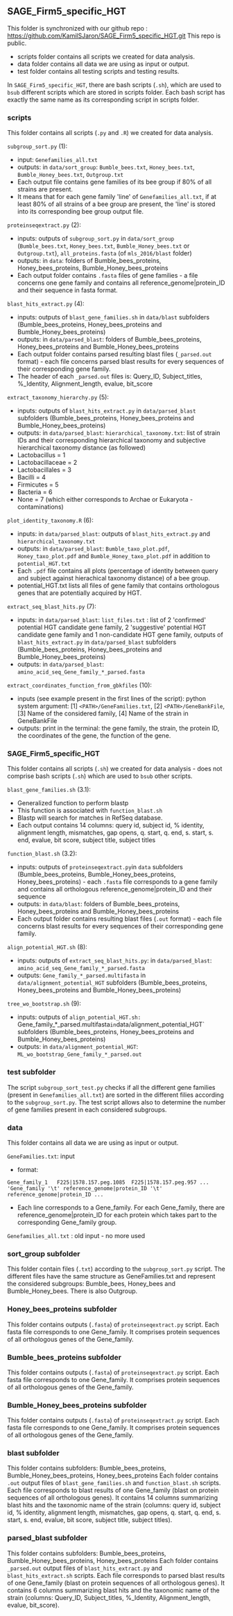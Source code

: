 ## SAGE_Firm5_specific_HGT

This folder is synchronized with our github repo : https://github.com/KamilSJaron/SAGE_Firm5_specific_HGT.git
This repo is public.

- scripts folder contains all scripts we created for data analysis.
- data folder contains all data we are using as input or output.
- test folder contains all testing scripts and testing results.


In `SAGE_Firm5_specific_HGT`, there are bash scripts (`.sh`), which are used to `bsub` different scripts which are stored in scripts folder.
Each bash script has exactly the same name as its corresponding script in scripts folder.


### scripts

This folder contains all scripts (`.py` and `.R`) we created for data analysis.

`subgroup_sort.py` (1):
- input: `Genefamilies_all.txt`
- outputs: in `data/sort_group`:  `Bumble_bees.txt`, `Honey_bees.txt`, `Bumble_Honey_bees.txt`, `Outgroup.txt`
- Each output file contains gene families of its bee group if 80% of all strains are present.
- It means that for each gene family 'line' of `Genefamilies_all.txt`, if at least 80% of all strains of a bee group are present, the 'line' is stored into its corresponding bee group output file.


`proteinseqextract.py` (2):
- inputs: outputs of `subgroup_sort.py` in `data/sort_group` (`Bumble_bees.txt`, `Honey_bees.txt`, `Bumble_Honey_bees.txt` or `Outgroup.txt`), `all_proteins.fasta` (of `mls_2016/blast` folder)
- outputs: in `data`: folders of Bumble_bees_proteins, Honey_bees_proteins, Bumble_Honey_bees_proteins
- Each output folder contains `.fasta` files of gene families - a file concerns one gene family and contains all reference_genome|protein_ID and their sequence in fasta format.


`blast_hits_extract.py` (4):
- inputs: outputs of `blast_gene_families.sh` in `data/blast` subfolders (Bumble_bees_proteins, Honey_bees_proteins and Bumble_Honey_bees_proteins)
- outputs: in  `data/parsed_blast`: folders of Bumble_bees_proteins, Honey_bees_proteins and Bumble_Honey_bees_proteins
- Each output folder contains parsed resulting blast files (`_parsed.out` format) - each file concerns parsed blast results for every sequences of their corresponding gene family.
- The header of each `_parsed.out` files is: Query_ID, Subject_titles, %_Identity, Alignment_length, evalue, bit_score


`extract_taxonomy_hierarchy.py` (5):
- inputs: outputs of `blast_hits_extract.py` in `data/parsed_blast` subfolders (Bumble_bees_proteins, Honey_bees_proteins and Bumble_Honey_bees_proteins)
- outputs: in  `data/parsed_blast`: `hierarchical_taxonomy.txt`: list of strain IDs and their corresponding hierarchical taxonomy and subjective hierarchical taxonomy distance (as followed)
- Lactobacillus = 1
- Lactobacillaceae = 2
- Lactobacillales = 3
- Bacilli = 4
- Firmicutes = 5
- Bacteria = 6
- None = 7 (which either corresponds to Archae or Eukaryota - contaminations)


`plot_identity_taxonomy.R` (6):
- inputs: in  `data/parsed_blast`: outputs of `blast_hits_extract.py` and `hierarchical_taxonomy.txt`
- outputs: in `data/parsed_blast`: `Bumble_taxo_plot.pdf`, `Honey_taxo_plot.pdf` and `Bumble_Honey_taxo_plot.pdf` in addition to `potential_HGT.txt`
- Each `.pdf` file contains all plots (percentage of identity between query and subject against hierachical taxonomy distance) of a bee group. 
- potential_HGT.txt lists all files of gene family that contains orthologous genes that are potentially acquired by HGT. 


`extract_seq_blast_hits.py` (7):
- inputs: in `data/parsed_blast`: `list_files.txt` : list of 2 'confirmed' potential HGT candidate gene family, 2 'suggestive' potential HGT candidate gene family and 1 non-candidate HGT gene family, outputs of `blast_hits_extract.py` in `data/parsed_blast` subfolders (Bumble_bees_proteins, Honey_bees_proteins and Bumble_Honey_bees_proteins)
- outputs: in `data/parsed_blast`: `amino_acid_seq_Gene_family_*_parsed.fasta`


`extract_coordinates_function_from_gbkfiles` (10):
- inputs (see example present in the first lines of the script): python system argument: [1] `<PATH>/GeneFamilies.txt`, [2] `<PATH>/GeneBankFile`, [3] Name of the considered family, [4] Name of the strain in GeneBankFile
- outputs: print in the terminal: the gene family, the strain, the protein ID, the coordinates of the gene, the function of the gene.


### SAGE_Firm5_specific_HGT

This folder contains all scripts (`.sh`) we created for data analysis - does not comprise bash scripts (`.sh`) which are used to `bsub` other scripts.

`blast_gene_families.sh` (3.1):
- Generalized function to perform blastp
- This function is associated with `function_blast.sh`
- Blastp will search for matches in RefSeq database.
- Each output contains 14 columns: query id, subject id, % identity, alignment length, mismatches, gap opens, q. start, q. end, s. start, s. end, evalue, bit score, subject title, subject titles

`function_blast.sh` (3.2):
- inputs: outputs of `proteinseqextract.py`in `data` subfolders (Bumble_bees_proteins, Bumble_Honey_bees_proteins, Honey_bees_proteins) - each `.fasta` file corresponds to a gene family and contains all orthologous reference_genome|protein_ID and their sequence
- outputs: in  `data/blast`: folders of Bumble_bees_proteins, Honey_bees_proteins and Bumble_Honey_bees_proteins
- Each output folder contains resulting blast files (`.out` format) - each file concerns blast results for every sequences of their corresponding gene family.


`align_potential_HGT.sh` (8):
- inputs: outputs of `extract_seq_blast_hits.py`: in `data/parsed_blast`: `amino_acid_seq_Gene_family_*_parsed.fasta`
- outputs: `Gene_family_*_parsed.multifasta` in `data/alignment_potential_HGT` subfolders (Bumble_bees_proteins, Honey_bees_proteins and Bumble_Honey_bees_proteins)


`tree_wo_bootstrap.sh` (9):
- inputs: outputs of `align_potential_HGT.sh: `Gene_family_*_parsed.multifasta` in `data/alignment_potential_HGT` subfolders (Bumble_bees_proteins, Honey_bees_proteins and Bumble_Honey_bees_proteins)
- outputs: in `data/alignment_potential_HGT`: `ML_wo_bootstrap_Gene_family_*_parsed.out`




### test subfolder

The script `subgroup_sort_test.py` checks if all the different gene families (present in `Genefamilies_all.txt`) are sorted in the different filies according to the `subgroup_sort.py`. The test script allows also to determine the number of gene families present in each considered subgroups.


### data

This folder contains all data we are using as input or output.

`GeneFamilies.txt`: input
- format:

```
Gene_family_1	F225|1578.157.peg.1085	F225|1578.157.peg.957 ...
'Gene_family '\t' reference_genome|protein_ID '\t' reference_genome|protein_ID ...
```

- Each line corresponds to a Gene_family. For each Gene_family, there are reference_genome|protein_ID for each protein which takes part to the corresponding Gene_family group.

`Genefamilies_all.txt` : old input - no more used


### sort_group subfolder

This folder contain files (`.txt`) according to the `subgroup_sort.py` script.
The different files have the same structure as GeneFamilies.txt and represent the considered subgroups: Bumble_bees, Honey_bees and Bumble_Honey_bees. There is also Outgroup.


### Honey_bees_proteins subfolder

This folder contains outputs (`.fasta`) of `proteinseqextract.py` script.
Each fasta file corresponds to one Gene_family. It comprises protein sequences of all orthologous genes of the Gene_family.


### Bumble_bees_proteins subfolder

This folder contains outputs (`.fasta`) of `proteinseqextract.py` script.
Each fasta file corresponds to one Gene_family. It comprises protein sequences of all orthologous genes of the Gene_family.


### Bumble_Honey_bees_proteins subfolder

This folder contains outputs (`.fasta`) of `proteinseqextract.py` script.
Each fasta file corresponds to one Gene_family. It comprises protein sequences of all orthologous genes of the Gene_family.


### blast subfolder

This folder contains subfolders: Bumble_bees_proteins, Bumble_Honey_bees_proteins, Honey_bees_proteins
Each folder contains `.out` output files of `blast_gene_families.sh` and `function_blast.sh` scripts.
Each file corresponds to blast results of one Gene_family (blast on protein sequences of all orthologous genes). It contains 14 columns summarizing blast hits and the taxonomic name of the strain (columns: query id, subject id, % identity, alignment length, mismatches, gap opens, q. start, q. end, s. start, s. end, evalue, bit score, subject title, subject titles).


### parsed_blast subfolder

This folder contains subfolders: Bumble_bees_proteins, Bumble_Honey_bees_proteins, Honey_bees_proteins
Each folder contains `_parsed.out` output files of `blast_hits_extract.py` and `blast_hits_extract.sh` scripts.
Each file corresponds to parsed blast results of one Gene_family (blast on protein sequences of all orthologous genes). It contains 6 columns summarizing blast hits and the taxonomic name of the strain (columns: Query_ID, Subject_titles, %_Identity, Alignment_length, evalue, bit_score).
